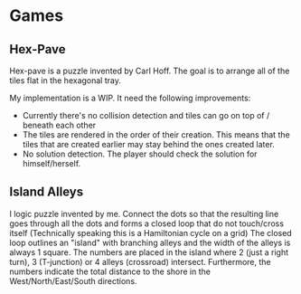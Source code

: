 # Games

Hex-Pave
-
Hex-pave is a puzzle invented by Carl Hoff. The goal is to arrange all of the tiles flat in the hexagonal tray.

My implementation is a WIP. It need the following improvements:
  - Currently there's no collision detection and tiles can go on top of / beneath each other
  - The tiles are rendered in the order of their creation. This means that the tiles that are created earlier may stay behind the ones created later.
  - No solution detection. The player should check the solution for himself/herself. 
  
Island Alleys 
-
I logic puzzle invented by me. Connect the dots so that the resulting line goes through all the dots and forms a closed loop that do not touch/cross itself (Technically speaking this is a Hamiltonian cycle on a grid) The closed loop outlines an "island" with branching alleys and the width of the alleys is always 1 square.
The numbers are placed in the island where 2 (just a right turn), 3 (T-junction) or 4 alleys (crossroad) intersect. Furthermore, the numbers indicate the total distance to the shore in the West/North/East/South directions.

